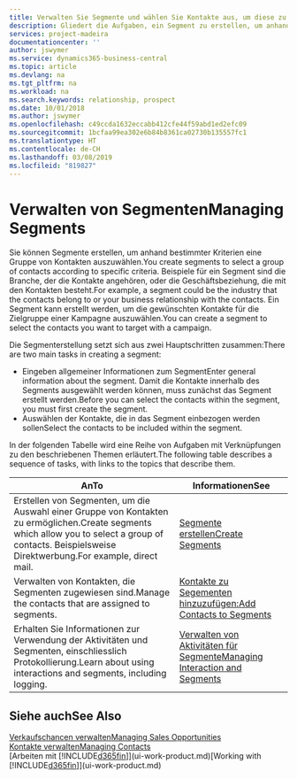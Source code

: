 ```yaml
---
title: Verwalten Sie Segmente und wählen Sie Kontakte aus, um diese zu berücksichtigen| Microsoft Docs
description: Gliedert die Aufgaben, ein Segment zu erstellen, um anhand bestimmter Kriterien eine Gruppe von Kontakten auszuwählen, zum Beispiel Kontakte in einer Branche, die Sie anvisieren möchten.
services: project-madeira
documentationcenter: ''
author: jswymer
ms.service: dynamics365-business-central
ms.topic: article
ms.devlang: na
ms.tgt_pltfrm: na
ms.workload: na
ms.search.keywords: relationship, prospect
ms.date: 10/01/2018
ms.author: jswymer
ms.openlocfilehash: c49ccda1632eccabb412cfe44f59abd1ed2efc09
ms.sourcegitcommit: 1bcfaa99ea302e6b84b8361ca02730b135557fc1
ms.translationtype: HT
ms.contentlocale: de-CH
ms.lasthandoff: 03/08/2019
ms.locfileid: "819827"
---
```

# <a name="managing-segments"></a><span data-ttu-id="e6a71-103">Verwalten von Segmenten</span><span class="sxs-lookup"><span data-stu-id="e6a71-103">Managing Segments</span></span>
<span data-ttu-id="e6a71-104">Sie können Segmente erstellen, um anhand bestimmter Kriterien eine Gruppe von Kontakten auszuwählen.</span><span class="sxs-lookup"><span data-stu-id="e6a71-104">You create segments to select a group of contacts according to specific criteria.</span></span> <span data-ttu-id="e6a71-105">Beispiele für ein Segment sind die Branche, der die Kontakte angehören, oder die Geschäftsbeziehung, die mit den Kontakten besteht.</span><span class="sxs-lookup"><span data-stu-id="e6a71-105">For example, a segment could be the industry that the contacts belong to or your business relationship with the contacts.</span></span> <span data-ttu-id="e6a71-106">Ein Segment kann erstellt werden, um die gewünschten Kontakte für die Zielgruppe einer Kampagne auszuwählen.</span><span class="sxs-lookup"><span data-stu-id="e6a71-106">You can create a segment to select the contacts you want to target with a campaign.</span></span>

<span data-ttu-id="e6a71-107">Die Segmenterstellung setzt sich aus zwei Hauptschritten zusammen:</span><span class="sxs-lookup"><span data-stu-id="e6a71-107">There are two main tasks in creating a segment:</span></span>

* <span data-ttu-id="e6a71-108">Eingeben allgemeiner Informationen zum Segment</span><span class="sxs-lookup"><span data-stu-id="e6a71-108">Enter general information about the segment.</span></span> <span data-ttu-id="e6a71-109">Damit die Kontakte innerhalb des Segments ausgewählt werden können, muss zunächst das Segment erstellt werden.</span><span class="sxs-lookup"><span data-stu-id="e6a71-109">Before you can select the contacts within the segment, you must first create the segment.</span></span>
* <span data-ttu-id="e6a71-110">Auswählen der Kontakte, die in das Segment einbezogen werden sollen</span><span class="sxs-lookup"><span data-stu-id="e6a71-110">Select the contacts to be included within the segment.</span></span>

<span data-ttu-id="e6a71-111">In der folgenden Tabelle wird eine Reihe von Aufgaben mit Verknüpfungen zu den beschriebenen Themen erläutert.</span><span class="sxs-lookup"><span data-stu-id="e6a71-111">The following table describes a sequence of tasks, with links to the topics that describe them.</span></span> 

| <span data-ttu-id="e6a71-112">An</span><span class="sxs-lookup"><span data-stu-id="e6a71-112">To</span></span> | <span data-ttu-id="e6a71-113">Informationen</span><span class="sxs-lookup"><span data-stu-id="e6a71-113">See</span></span> |
| --- | --- |
| <span data-ttu-id="e6a71-114">Erstellen von Segmenten, um die Auswahl einer Gruppe von Kontakten zu ermöglichen.</span><span class="sxs-lookup"><span data-stu-id="e6a71-114">Create segments which allow you to select a group of contacts.</span></span> <span data-ttu-id="e6a71-115">Beispielsweise Direktwerbung.</span><span class="sxs-lookup"><span data-stu-id="e6a71-115">For example, direct mail.</span></span> |[<span data-ttu-id="e6a71-116">Segmente erstellen</span><span class="sxs-lookup"><span data-stu-id="e6a71-116">Create Segments</span></span>](marketing-how-create-segment.md) |
| <span data-ttu-id="e6a71-117">Verwalten von Kontakten, die Segmenten zugewiesen sind.</span><span class="sxs-lookup"><span data-stu-id="e6a71-117">Manage the contacts that are assigned to segments.</span></span> |[<span data-ttu-id="e6a71-118">Kontakte zu Segementen hinzuzufügen:</span><span class="sxs-lookup"><span data-stu-id="e6a71-118">Add Contacts to Segments</span></span>](marketing-add-contact-segment.md) |
| <span data-ttu-id="e6a71-119">Erhalten Sie Informationen zur Verwendung der Aktivitäten und Segmenten, einschliesslich Protokollierung.</span><span class="sxs-lookup"><span data-stu-id="e6a71-119">Learn about using interactions and segments, including logging.</span></span> |[<span data-ttu-id="e6a71-120">Verwalten von Aktivitäten für Segmente</span><span class="sxs-lookup"><span data-stu-id="e6a71-120">Managing Interaction and Segments</span></span>](marketing-interaction-segments.md) |

## <a name="see-also"></a><span data-ttu-id="e6a71-121">Siehe auch</span><span class="sxs-lookup"><span data-stu-id="e6a71-121">See Also</span></span>
[<span data-ttu-id="e6a71-122">Verkaufschancen verwalten</span><span class="sxs-lookup"><span data-stu-id="e6a71-122">Managing Sales Opportunities</span></span>](marketing-manage-sales-opportunities.md)  
[<span data-ttu-id="e6a71-123">Kontakte verwalten</span><span class="sxs-lookup"><span data-stu-id="e6a71-123">Managing Contacts</span></span>](marketing-contacts.md)  
<span data-ttu-id="e6a71-124">[Arbeiten mit [!INCLUDE[d365fin](includes/d365fin_md.md)]](ui-work-product.md)</span><span class="sxs-lookup"><span data-stu-id="e6a71-124">[Working with [!INCLUDE[d365fin](includes/d365fin_md.md)]](ui-work-product.md)</span></span>
